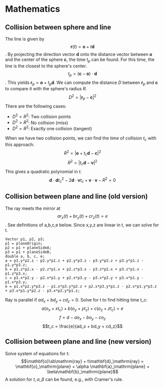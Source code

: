 # Mathematics
## Collision between sphere and line
The line is given by $$\mathbf{r}(t) = \mathbf{o} + t  \mathbf{d}$$. 
By projecting the direction vector $\mathbf{d}$ onto the distance vector between $\mathbf{o}$ and the center of the sphere $\mathbf{c}$, the time $t_p$ can be found. For this time, the line is the closest to the sphere's center.
$$t_p = (\mathbf{c}-\mathbf{o}) \cdot \mathbf{d}$$.
This yields $\mathbf{r}_p = \mathbf{o} + t_p  \mathbf{d}$. 
We can compute the distance $D$ between $\mathbf{r}_p$ and $\mathbf{c}$ to compare it with the sphere's radius $R$.
$$D^2 = |\mathbf{r}_p - \mathbf{c}|^2$$
There are the following cases:
  - $D^2 < R^2$: Two collision points
  - $D^2 > R^2$: No collision (miss)
  - $D^2 = R^2$: Exactly one collision (tangent)

When we have two collision points, we can find the time of collision $t_c$ with this approach:
$$R^2 = | \mathbf{o} + t_c  \mathbf{d} - \mathbf{c} |^2$$
$$R^2 = | t_c  \mathbf{d} - \mathbf{v}|^2$$
This gives a quadratic polynomial in $t$.
$$\mathbf{d}\cdot \mathbf{d} t_c^2 - 2\mathbf{d}\cdot \mathbf{v} t_c + \mathbf{v}\cdot \mathbf{v} - R^2 = 0$$

## Collision between plane and line (old version)
The ray meets the mirror at $$ ar_x(t) + br_y(t) + cr_z(t) = e $$.
See definitions of a,b,c,e below.
Since x,y,z are linear in t, we can solve for t.

    Vector p1, p2, p3;
    p1 = planeOrigin;
    p2 = p1 + planeSideA;
    p3 = p1 + planeSideB;
    double a, b, c, e;
    a = p1.y*p2.z - p2.y*p1.z + p2.y*p3.z - p3.y*p2.z + p3.y*p1.z - p1.y*p3.z;
    b = p1.z*p2.x - p2.z*p1.x + p2.z*p3.x - p3.z*p2.x + p3.z*p1.x - p1.z*p3.x;
    c = p1.x*p2.y - p2.x*p1.y + p2.x*p3.y - p3.x*p2.y + p3.x*p1.y - p1.x*p3.y;
    e = p1.x*p2.y*p3.z - p1.x*p3.y*p2.z + p2.x*p3.y*p1.z - p2.x*p1.y*p3.z + p3.x*p1.y*p2.z - p3.x*p2.y*p1.z;

Ray is parallel if $ad_x + bd_y + cd_z = 0$.
Solve for t to find hitting time t_c:
$$a(o_x+xt_c) + b(o_y+yt_c) + c(o_z+zt_c) = e$$
$$ f = d - ao_x - bo_y - co_z$$
$$t_c = \frac{e}{ad_x + bd_y + cd_z}$$

## Collision between plane and line (new version)
Solve system of equations for t:
$$\mathbf{o}\sb\mathrm{ray} + t\mathbf{d}_\mathrm{ray} = \mathbf{o}_\mathrm{plane} + \alpha \mathbf{a}_\mathrm{plane} + \beta\mathbf{b}_\mathrm{plane}$$
A solution for $t,\alpha,\beta$ can be found, e.g., with Cramer's rule.